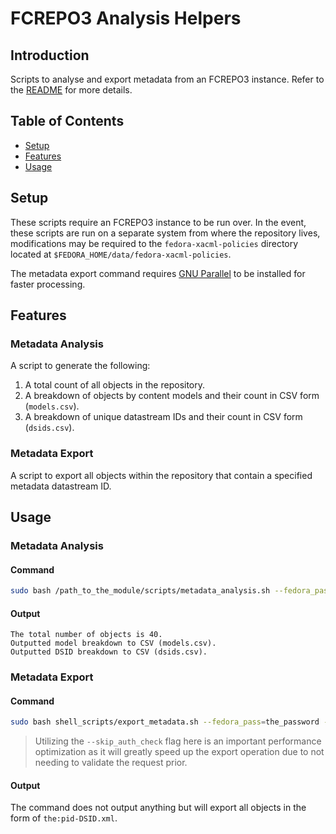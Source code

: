 # FCREPO3 Analysis Helpers

## Introduction
Scripts to analyse and export metadata from an FCREPO3 instance. Refer to the [README](https://github.com/discoverygarden/foxml/blob/main/scripts/README.md) for more details.

## Table of Contents

* [Setup](#setup)
* [Features](#features)
* [Usage](#usage)

## Setup

These scripts require an FCREPO3 instance to be run over. In the event, these scripts are run on a separate system from where
the repository lives, modifications may be required to the `fedora-xacml-policies` directory located at `$FEDORA_HOME/data/fedora-xacml-policies`.

The metadata export command requires [GNU Parallel](https://www.gnu.org/software/parallel/parallel.html) to be installed
for faster processing.

## Features

### Metadata Analysis
A script to generate the following:
1. A total count of all objects in the repository.
2. A breakdown of objects by content models and their count in CSV form (`models.csv`).
3. A breakdown of unique datastream IDs and their count in CSV form (`dsids.csv`).

### Metadata Export
A script to export all objects within the repository that contain a specified metadata datastream ID.

## Usage

### Metadata Analysis
#### Command
```bash
sudo bash /path_to_the_module/scripts/metadata_analysis.sh --fedora_pass=the_password
```

#### Output
```
The total number of objects is 40.
Outputted model breakdown to CSV (models.csv).
Outputted DSID breakdown to CSV (dsids.csv).
```

### Metadata Export
#### Command
```bash
sudo bash shell_scripts/export_metadata.sh --fedora_pass=the_password --skip_auth_check
```

> Utilizing the `--skip_auth_check` flag here is an important performance optimization as it will greatly speed up the
export operation due to not needing to validate the request prior.

#### Output
The command does not output anything but will export all objects in the form of `the:pid-DSID.xml`.
